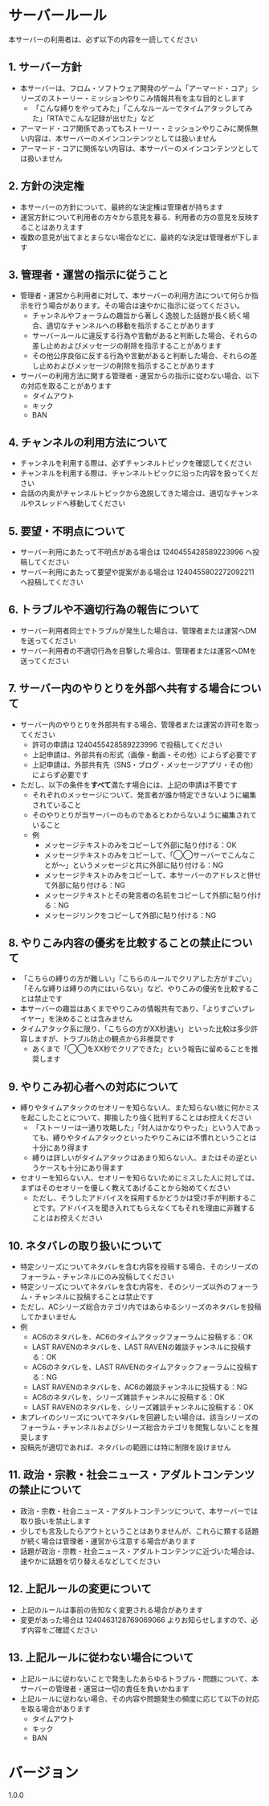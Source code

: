 # サーバールール
本サーバーの利用者は、必ず以下の内容を一読してください

## 1. サーバー方針
- 本サーバーは、フロム・ソフトウェア開発のゲーム「アーマード・コア」シリーズのストーリー・ミッションやりこみ情報共有を主な目的とします
  - 「こんな縛りをやってみた」「こんなルールーでタイムアタックしてみた」「RTAでこんな記録が出せた」など
- アーマード・コア関係であってもストーリー・ミッションやりこみに関係無い内容は、本サーバーのメインコンテンツとしては扱いません
- アーマード・コアに関係ない内容は、本サーバーのメインコンテンツとしては扱いません

## 2. 方針の決定権
- 本サーバーの方針について、最終的な決定権は管理者が持ちます
- 運営方針について利用者の方々から意見を募る、利用者の方の意見を反映することはありえます
- 複数の意見が出てまとまらない場合などに、最終的な決定は管理者が下します

## 3. 管理者・運営の指示に従うこと
- 管理者・運営から利用者に対して、本サーバーの利用方法について何らか指示を行う場合があります。その場合は速やかに指示に従ってください。
  - チャンネルやフォーラムの趣旨から著しく逸脱した話題が長く続く場合、適切なチャンネルへの移動を指示することがあります
  - サーバールールに違反する行為や言動があると判断した場合、それらの差し止めおよびメッセージの削除を指示することがあります
  - その他公序良俗に反する行為や言動があると判断した場合、それらの差し止めおよびメッセージの削除を指示することがあります
- サーバーの利用方法に関する管理者・運営からの指示に従わない場合、以下の対応を取ることがあります
  - タイムアウト
  - キック
  - BAN

## 4. チャンネルの利用方法について
- チャンネルを利用する際は、必ずチャンネルトピックを確認してください
- チャンネルを利用する際は、チャンネルトピックに沿った内容を扱ってください
- 会話の内奥がチャンネルトピックから逸脱してきた場合は、適切なチャンネルやスレッドへ移動してください

## 5. 要望・不明点について
- サーバー利用にあたって不明点がある場合は 1240455428589223996 へ投稿してください
- サーバー利用にあたって要望や提案がある場合は 1240455802272092211 へ投稿してください

## 6. トラブルや不適切行為の報告について
- サーバー利用者同士でトラブルが発生した場合は、管理者または運営へDMを送ってください
- サーバー利用者の不適切行為を目撃した場合は、管理者または運営へDMを送ってください

## 7. サーバー内のやりとりを外部へ共有する場合について
- サーバー内のやりとりを外部共有する場合、管理者または運営の許可を取ってください
  - 許可の申請は 1240455428589223996 で投稿してください
  - 上記申請は、外部共有の形式（画像・動画・その他）によらず必要です
  - 上記申請は、外部共有先（SNS・ブログ・メッセージアプリ・その他）によらず必要です
- ただし、以下の条件を**すべて**満たす場合には、上記の申請は不要です
  - それぞれのメッセージについて、発言者が誰か特定できないように編集されていること
  - そのやりとりが当サーバーのものであるとわからないように編集されていること
  - 例
    - メッセージテキストのみをコピーして外部に貼り付ける：OK
    - メッセージテキストのみをコピーして、「◯◯サーバーでこんなことが〜」というメッセージと共に外部に貼り付ける：NG
    - メッセージテキストのみをコピーして、本サーバーのアドレスと併せて外部に貼り付ける：NG
    - メッセージテキストとその発言者の名前をコピーして外部に貼り付ける：NG
    - メッセージリンクをコピーして外部に貼り付ける：NG

## 8. やりこみ内容の優劣を比較することの禁止について
- 「こちらの縛りの方が難しい」「こちらのルールでクリアした方がすごい」「そんな縛りは縛りの内にはいらない」など、やりこみの優劣を比較することは禁止です
- 本サーバーの趣旨はあくまでやりこみの情報共有であり、「よりすごいプレイヤー」を決めることは含みません
- タイムアタック系に限り、「こちらの方がXX秒速い」といった比較は多少許容しますが、トラブル防止の観点から非推奨です
  - あくまで「◯◯をXX秒でクリアできた」という報告に留めることを推奨します

## 9. やりこみ初心者への対応について
- 縛りやタイムアタックのセオリーを知らない人、また知らない故に何かミスを起こしたことについて、揶揄したり強く批判することはお控えください
  - 「ストーリーは一通り攻略した」「対人はかなりやった」という人であっても、縛りやタイムアタックといったやりこみには不慣れということは十分にあり得ます
  - 縛りは詳しいがタイムアタックはあまり知らない人、またはその逆というケースも十分にあり得ます
- セオリーを知らない人、セオリーを知らないためにミスした人に対しては、まずはそのセオリーを優しく教えてあげることから始めてください
  - ただし、そうしたアドバイスを採用するかどうかは受け手が判断することです。アドバイスを聞き入れてもらえなくてもそれを理由に非難することはお控えください

## 10. ネタバレの取り扱いについて
- 特定シリーズについてネタバレを含む内容を投稿する場合、そのシリーズのフォーラム・チャンネルにのみ投稿してください
- 特定シリーズについてネタバレを含む内容を、そのシリーズ以外のフォーラム・チャンネルに投稿することは禁止です
- ただし、ACシリーズ総合カテゴリ内ではあらゆるシリーズのネタバレを投稿してかまいません
- 例
  - AC6のネタバレを、AC6のタイムアタックフォーラムに投稿する：OK
  - LAST RAVENのネタバレを、LAST RAVENの雑談チャンネルに投稿する：OK
  - AC6のネタバレを、LAST RAVENのタイムアタックフォーラムに投稿する：NG
  - LAST RAVENのネタバレを、AC6の雑談チャンネルに投稿する：NG
  - AC6のネタバレを、シリーズ雑談チャンネルに投稿する：OK
  - LAST RAVENのネタバレを、シリーズ雑談チャンネルに投稿する：OK
- 未プレイのシリーズについてネタバレを回避したい場合は、該当シリーズのフォーラム・チャンネルおよびシリーズ総合カテゴリを閲覧しないことを推奨します
- 投稿先が適切であれば、ネタバレの範囲には特に制限を設けません

## 11. 政治・宗教・社会ニュース・アダルトコンテンツの禁止について
- 政治・宗教・社会ニュース・アダルトコンテンツについて、本サーバーでは取り扱いを禁止します
- 少しでも言及したらアウトということはありませんが、これらに類する話題が続く場合は管理者・運営から注意する場合があります
- 話題が政治・宗教・社会ニュース・アダルトコンテンツに近づいた場合は、速やかに話題を切り替えるなどしてください

## 12. 上記ルールの変更について
- 上記のルールは事前の告知なく変更される場合があります
- 変更があった場合は 1240463128769069066 よりお知らせしますので、必ず内容をご確認ください

## 13. 上記ルールに従わない場合について
- 上記ルールに従わないことで発生したあらゆるトラブル・問題について、本サーバーの管理者・運営は一切の責任を負いかねます
- 上記ルールに従わない場合、その内容や問題発生の頻度に応じて以下の対応を取る場合があります
  - タイムアウト
  - キック
  - BAN

# バージョン
1.0.0
